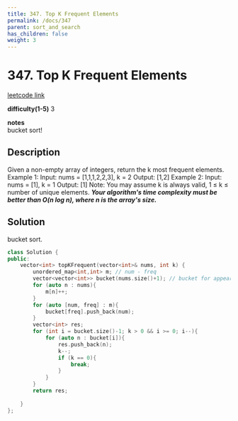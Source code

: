 ```yaml
---
title: 347. Top K Frequent Elements
permalink: /docs/347
parent: sort_and_search
has_children: false
weight: 3
---
```

# 347. Top K Frequent Elements
[leetcode link](https://leetcode.com/problems/top-k-frequent-elements/)

**difficulty(1-5)** 
3

**notes**   
bucket sort!

## Description
Given a non-empty array of integers, return the k most frequent elements.
Example 1:
Input: nums = [1,1,1,2,2,3], k = 2
Output: [1,2]
Example 2:
Input: nums = [1], k = 1
Output: [1]
Note:
You may assume k is always valid, 1 ≤ k ≤ number of unique elements.
***Your algorithm's time complexity must be better than O(n log n), where n is the array's size.***

## Solution
bucket sort.

```c++
class Solution {
public:
    vector<int> topKFrequent(vector<int>& nums, int k) {
        unordered_map<int,int> m; // num - freq
        vector<vector<int>> bucket(nums.size()+1); // bucket for appear frequences
        for (auto n : nums){
            m[n]++;
        }
        for (auto [num, freq] : m){
            bucket[freq].push_back(num);
        }
        vector<int> res;
        for (int i = bucket.size()-1; k > 0 && i >= 0; i--){
            for (auto n : bucket[i]){
                res.push_back(n);
                k--;
                if (k == 0){
                    break;
                }
            }
        }
        return res;
        
    }
};
```

<!-- 
Default label
{: .label }

Blue label
{: .label .label-blue }

Stable
{: .label .label-green }

New release
{: .label .label-purple }

Coming soon
{: .label .label-yellow }

Deprecated
{: .label .label-red } -->

